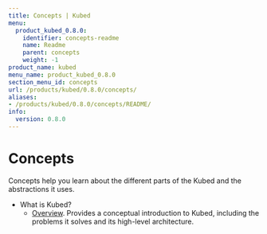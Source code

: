 ```yaml
---
title: Concepts | Kubed
menu:
  product_kubed_0.8.0:
    identifier: concepts-readme
    name: Readme
    parent: concepts
    weight: -1
product_name: kubed
menu_name: product_kubed_0.8.0
section_menu_id: concepts
url: /products/kubed/0.8.0/concepts/
aliases:
- /products/kubed/0.8.0/concepts/README/
info:
  version: 0.8.0
---
```


# Concepts

Concepts help you learn about the different parts of the Kubed and the abstractions it uses.

- What is Kubed?
  - [Overview](/products/kubed/0.8.0/concepts/what-is-kubed/overview). Provides a conceptual introduction to Kubed, including the problems it solves and its high-level architecture.
